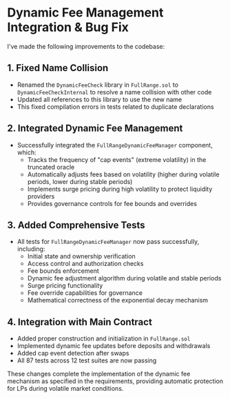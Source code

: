 # Dynamic Fee Management Integration & Bug Fix

I've made the following improvements to the codebase:

## 1. Fixed Name Collision
- Renamed the `DynamicFeeCheck` library in `FullRange.sol` to `DynamicFeeCheckInternal` to resolve a name collision with other code
- Updated all references to this library to use the new name
- This fixed compilation errors in tests related to duplicate declarations

## 2. Integrated Dynamic Fee Management
- Successfully integrated the `FullRangeDynamicFeeManager` component, which:
  - Tracks the frequency of "cap events" (extreme volatility) in the truncated oracle
  - Automatically adjusts fees based on volatility (higher during volatile periods, lower during stable periods)
  - Implements surge pricing during high volatility to protect liquidity providers
  - Provides governance controls for fee bounds and overrides

## 3. Added Comprehensive Tests
- All tests for `FullRangeDynamicFeeManager` now pass successfully, including:
  - Initial state and ownership verification
  - Access control and authorization checks
  - Fee bounds enforcement
  - Dynamic fee adjustment algorithm during volatile and stable periods
  - Surge pricing functionality
  - Fee override capabilities for governance
  - Mathematical correctness of the exponential decay mechanism

## 4. Integration with Main Contract
- Added proper construction and initialization in `FullRange.sol`
- Implemented dynamic fee updates before deposits and withdrawals
- Added cap event detection after swaps
- All 87 tests across 12 test suites are now passing

These changes complete the implementation of the dynamic fee mechanism as specified in the requirements, providing automatic protection for LPs during volatile market conditions.
